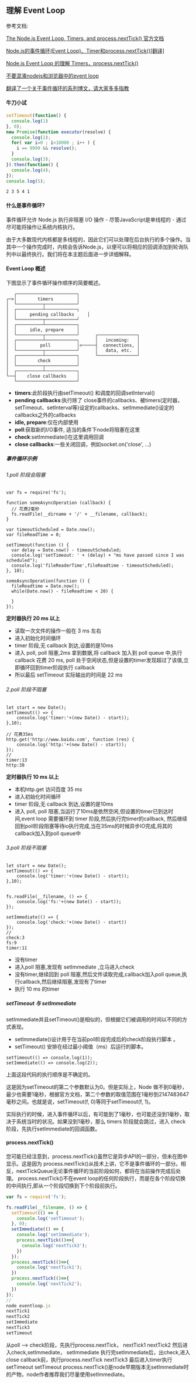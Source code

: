 ## 理解 Event Loop

参考文档:

[The Node.js Event Loop, Timers, and process.nextTick() 官方文档](https://nodejs.org/en/docs/guides/event-loop-timers-and-nexttick/)

[Node.js的事件循环(Event Loop)、Timer和process.nextTick()[翻译]](https://zhuanlan.zhihu.com/p/34451546)

[Node.js Event Loop 的理解 Timers，process.nextTick()](https://cnodejs.org/topic/57d68794cb6f605d360105bf)

[不要混淆nodejs和浏览器中的event loop](https://cnodejs.org/topic/5a9108d78d6e16e56bb80882)

[翻译了一个关于事件循环的系列博文，请大家多多指教](https://cnodejs.org/topic/5c6ab1b6ed5543510be8cbe0#5c6d227ee1a81129a7ad8cd6)
#### 牛刀小试
```javascript
setTimeout(function() {
  console.log(1)
}, 0);
new Promise(function executor(resolve) {
  console.log(2);
  for( var i=0 ; i<10000 ; i++ ) {
    i == 9999 && resolve();
  }
  console.log(3);
}).then(function() {
  console.log(4);
});
console.log(5);
```
`2 3 5 4 1`


#### 什么是事件循环?
事件循环允许 Node.js 执行非阻塞 I/O 操作 - 尽管JavaScript是单线程的 - 通过尽可能将操作让系统内核执行。

由于大多数现代内核都是多线程的，因此它们可以处理在后台执行的多个操作。当其中一个操作完成时，内核会告诉Node.js，以便可以将相应的回调添加到轮询队列中以最终执行。我们将在本主题后面进一步详细解释。
 
#### Event Loop 概述

下图显示了事件循环操作顺序的简要概述。
```
   ┌───────────────────────┐
┌─>│        timers         │
│  └──────────┬────────────┘
│  ┌──────────┴────────────┐
│  │     pending callbacks     │
│  └──────────┬────────────┘
│  ┌──────────┴────────────┐
│  │     idle, prepare     │
│  └──────────┬────────────┘      ┌───────────────┐
│  ┌──────────┴────────────┐      │   incoming:   │
│  │         poll          │<─────┤  connections, │
│  └──────────┬────────────┘      │   data, etc.  │
│  ┌──────────┴────────────┐      └───────────────┘
│  │        check          │
│  └──────────┬────────────┘
│  ┌──────────┴────────────┐
└──┤    close callbacks    │
   └───────────────────────┘

```
* **timers**:此阶段执行由setTimeout() 和调度的回调setInterval()    
* **pending callbacks**:执行除了 close事件的callbacks、被timers(定时器，setTimeout、setInterval等)设定的callbacks、setImmediate()设定的callbacks之外的callbacks
* **idle, prepare**:仅在内部使用
* **poll**:获取新的I/O事件, 适当的条件下node将阻塞在这里
* **check**:setImmediate()在这里调用回调 
* **close callbacks**:一些关闭回调，例如socket.on('close', ...)


##### 事件循环示例

###### 1.poll 阶段会阻塞
```
var fs = require('fs');

function someAsyncOperation (callback) {
  // 花费2毫秒
  fs.readFile(__dirname + '/' + __filename, callback);
}

var timeoutScheduled = Date.now();
var fileReadTime = 0;

setTimeout(function () {
  var delay = Date.now() - timeoutScheduled;
  console.log('setTimeout: ' + (delay) + "ms have passed since I was scheduled");
  console.log('fileReaderTime',fileReadtime - timeoutScheduled);
}, 10);

someAsyncOperation(function () {
  fileReadtime = Date.now();
  while(Date.now() - fileReadtime < 20) {

  }
});
```
**定时器执行 20 ms 以上**
* 读取一次文件的操作一般在 3 ms 左右
* 进入初始化时间循环
* timer 阶段,无 callback 到达,设置的是10ms
* 进入 poll, poll 阻塞,2ms 拿到数据,将 callback 加入到 poll queue 中,执行 callback 花费 20 ms, poll 处于空闲状态,但是设置的timer发现超过了该值,立即循环回到timer阶段执行 callback
* 所以最后 setTimeout 实际输出的时间是 22 ms


###### 2.poll 阶段不阻塞
```
let start = new Date();
setTimeout(() => {
    console.log('timer:'+(new Date() - start));
},10);

// 花费35ms
http.get('http://www.baidu.com', function (res) {
    console.log('http:'+(new Date() - start));
});
//
timer:13
http:38

```

**定时器执行 10 ms 以上**
* 本机http.get 访问百度 35 ms
* 进入初始化时间循环
* timer 阶段,无 callback 到达,设置的是10ms
* 进入 poll, poll 阻塞,当运行了10ms是依然空闲,但设置的timer已到达时间,event loop 需要循环到 timer 阶段,然后执行完timer的callback,
然后继续回到poll阶段阻塞等待io执行完成,当在35ms的时候异步IO完成,将其的callback加入到poll queue中



###### 3.poll 阶段不阻塞
```
let start = new Date();
setTimeout(() => {
    console.log('timer:'+(new Date() - start));
},10);


fs.readFile(__filename, () => {
    console.log('fs:'+(new Date() - start));
});

setImmediate(() => {
    console.log('check:'+(new Date() - start))
});
//
check:3
fs:9
timer:11

```
* 没有timer
* 进入poll 阻塞,发现有 setImmediate ,立马进入check
* 没有timer,继续回到 poll 阻塞,然后文件读取完成,callback加入poll queue,执行callback,然后继续阻塞,发现有了timer
* 执行 10 ms 的timer


 
##### setTimeout 与 setImmediate
setImmediate并且setTimeout()是相似的，但根据它们被调用的时间以不同的方式表现。

* setImmediate()设计用于在当前poll阶段完成后的check阶段执行脚本 。
* setTimeout() 安排在经过最小阈值（ms）后运行的脚本。

```
setTimeout(() => console.log(1));
setImmediate(() => console.log(2));
```
上面这段代码的执行顺序是不确定的。

这是因为setTimeout的第二个参数默认为0。但是实际上，Node 做不到0毫秒，最少也需要1毫秒，根据官方文档，第二个参数的取值范围在1毫秒到2147483647毫秒之间。也就是说，setTimeout(f, 0)等同于setTimeout(f, 1)。

实际执行的时候，进入事件循环以后，有可能到了1毫秒，也可能还没到1毫秒，取决于系统当时的状况。如果没到1毫秒，那么 timers 阶段就会跳过，进入 check 阶段，先执行setImmediate的回调函数。


#### process.nextTick()
您可能已经注意到，process.nextTick()虽然它是异步API的一部分，但未在图中显示。这是因为 process.nextTick()从技术上讲，它不是事件循环的一部分。相反，nextTickQueue无论事件循环的当前阶段如何，都将在当前操作完成后处理。
process.nextTick()不在event loop的任何阶段执行，而是在各个阶段切换的中间执行,即从一个阶段切换到下个阶段前执行。

```javascript
var fs = require('fs');

fs.readFile(__filename, () => {
  setTimeout(() => {
    console.log('setTimeout');
  }, 0);
  setImmediate(() => {
    console.log('setImmediate');
    process.nextTick(()=>{
      console.log('nextTick3');
    })
  });
  process.nextTick(()=>{
    console.log('nextTick1');
  })
  process.nextTick(()=>{
    console.log('nextTick2');
  })
});
//
node eventloop.js
nextTick1
nextTick2
setImmediate
nextTick3
setTimeout
```

从poll —> check阶段，先执行process.nextTick，
nextTick1
nextTick2
然后进入check,setImmediate，
setImmediate
执行完setImmediate后，出check,进入close callback前，执行process.nextTick
nextTick3
最后进入timer执行setTimeout
setTimeout
process.nextTick()是node早期版本无setImmediate时的产物，node作者推荐我们尽量使用setImmediate。
